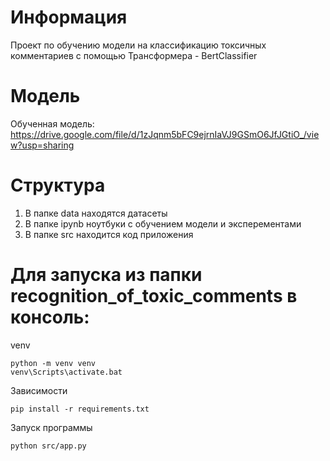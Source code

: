 # Информация
Проект по обучению модели на классификацию токсичных комментариев с помощью Трансформера - BertClassifier

# Модель
Обученная модель: https://drive.google.com/file/d/1zJqnm5bFC9ejrnIaVJ9GSmO6JfJGtiO_/view?usp=sharing

# Структура
1. В папке data находятся датасеты
2. В папке ipynb ноутбуки с обучением модели и эксперементами
3. В папке src находится код приложения


# Для запуска из папки recognition_of_toxic_comments в консоль:
venv
```
python -m venv venv
venv\Scripts\activate.bat
```
Зависимости
```
pip install -r requirements.txt
```

Запуск программы
```
python src/app.py
```
